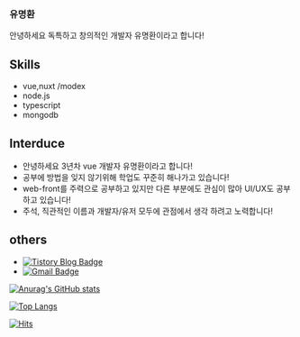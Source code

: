 ### 유명환 

안녕하세요 독특하고 창의적인 개발자 유명환이라고 합니다!



## Skills
  * vue,nuxt /modex
  * node.js
  * typescript
  * mongodb
  
## Interduce
  * 안녕하세요 3년차 vue 개발자 유명환이라고 합니다!
  * 공부에 방법을 잊지 않기위해 학업도 꾸준히 해나가고 있습니다!
  * web-front를 주력으로 공부하고 있지만 다른 부분에도 관심이 많아 UI/UX도 공부하고 있습니다!
  * 주석, 직관적인 이름과 개발자/유저 모두에 관점에서 생각 하려고 노력합니다!

## others
  * [![Tistory Blog Badge](http://img.shields.io/badge/-Tistory%20blog-black?style=flat-square&logo=github&link=https://zzsza.github.io/)](https://allblack0811.tistory.com/)
  * [![Gmail Badge](https://img.shields.io/badge/Gmail-d14836?style=flat-square&logo=Gmail&logoColor=white&link=mailto:snugyun01@gmail.com)](mailto:yum969315@gmail.com)
  
[![Anurag's GitHub stats](https://github-readme-stats.vercel.app/api?username=allblack0811)](https://github.com/anuraghazra/github-readme-stats)

[![Top Langs](https://github-readme-stats.vercel.app/api/top-langs/?username=allblack0811&layout=compact)](https://github.com/anuraghazra/github-readme-stats)

[![Hits](https://hits.seeyoufarm.com/api/count/incr/badge.svg?url=https%3A%2F%2Fgithub.com%2Fallblack0811&count_bg=%2379C83D&title_bg=%23555555&icon=windows.svg&icon_color=%23E7E7E7&title=hits&edge_flat=false)](https://hits.seeyoufarm.com)





